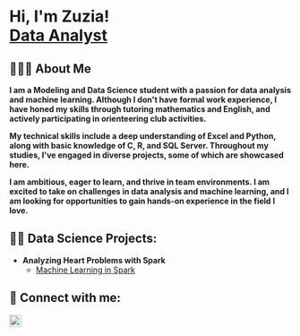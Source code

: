 <h1>Hi, I'm Zuzia! <br/><a href="https://github.com/ZuzannaGielec">Data Analyst</a></h1>

<h2>🙋🏽‍♀️ About Me</h2> 

<p><b>I am a Modeling and Data Science student with a passion for data analysis and machine learning. Although I don't have formal work experience, I have honed my skills through tutoring mathematics and English, and actively participating in orienteering club activities.

My technical skills include a deep understanding of Excel and Python, along with basic knowledge of C, R, and SQL Server. Throughout my studies, I've engaged in diverse projects, some of which are showcased here.

I am ambitious, eager to learn, and thrive in team environments. I am excited to take on challenges in data analysis and machine learning, and I am looking for opportunities to gain hands-on experience in the field I love.</b></p>

<h2>👨‍💻 Data Science Projects:</h2>

- <b>Analyzing Heart Problems with Spark</b>
  - [Machine Learning in Spark](https://github.com/ZuzannaGielec/Heart-Problems-Analysis)

<h2>🤳 Connect with me:</h2>

[<img align="left" alt="ZuzannaGielec | LinkedIn" width="22px" src="https://img.shields.io/badge/LinkedIn-blue?style=flat&logo=linkedin&logoColor=white" />][linkedin]

[linkedin]: https://linkedin.com/in/zuzanna-gielec-166654265
